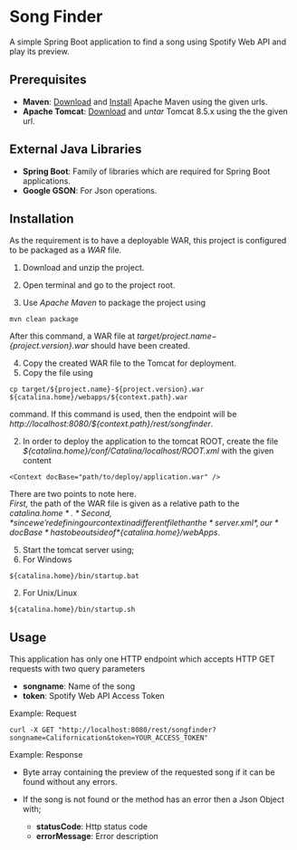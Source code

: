 # Song Finder
A simple Spring Boot application to find a song using Spotify Web API and play its preview.

## Prerequisites
* **Maven**: [Download](https://maven.apache.org/download.cgi) and [Install](https://maven.apache.org/install.html) Apache Maven using the given urls.
* **Apache Tomcat**: [Download](https://tomcat.apache.org/download-80.cgi) and *untar* Tomcat 8.5.x using the the given url.

## External Java Libraries
* **Spring Boot**: Family of libraries which are required for Spring Boot applications.
* **Google GSON**: For Json operations.

## Installation
As the requirement is to have a deployable WAR, this project is configured to be packaged as a *WAR* file.

1. Download and unzip the project.

2. Open terminal and go to the project root.

3. Use *Apache Maven* to package the project using  
```
mvn clean package
```  
After this command, a WAR file at *target/${project.name}-${project.version}.war* should have been created.

4. Copy the created WAR file to the Tomcat for deployment.
  1. Copy the file using 
```
cp target/${project.name}-${project.version}.war ${catalina.home}/webapps/${context.path}.war
``` 
command. If this command is used, then the endpoint will be *http://localhost:8080/${context.path}/rest/songfinder*.

  2. In order to deploy the application to the tomcat ROOT, create the file *${catalina.home}/conf/Catalina/localhost/ROOT.xml* with the given content
```
<Context docBase="path/to/deploy/application.war" />
```
There are two points to note here.  
*First,* the path of the WAR file is given as a relative path to the *${catalina.home}*.  
*Second,* since we're defining our context in a different file than the *server.xml*, our *docBase* has to be outside of *${catalina.home}/webApps*.  

5. Start the tomcat server using;
  1. For Windows
```
${catalina.home}/bin/startup.bat
```

  2. For Unix/Linux
```
${catalina.home}/bin/startup.sh
```

## Usage
This application has only one HTTP endpoint which accepts HTTP GET requests with two query parameters
  
* **songname**: Name of the song
* **token**: Spotify Web API Access Token

Example: Request  
```
curl -X GET "http://localhost:8080/rest/songfinder?songname=Californication&token=YOUR_ACCESS_TOKEN"
```
Example: Response

* Byte array containing the preview of the requested song if it can be found without any errors.

* If the song is not found or the method has an error then a Json Object with;
  * **statusCode**: Http status code
  * **errorMessage**: Error description
